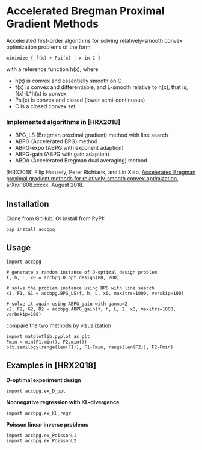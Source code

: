 # Accelerated Bregman Proximal Gradient Methods

Accelerated first-order algorithms for solving relatively-smooth convex optimization problems of the form

    minimize { f(x) + Psi(x) | x in C }

with a reference function h(x), where

* h(x) is convex and essentially smooth on C
* f(x) is convex and differentiable, and L-smooth relative to h(x), that is, f(x)-L*h(x) is convex
* Psi(x) is convex and closed (lower semi-continuous)
* C is a closed convex set

### Implemented algorithms in [HRX2018]

* BPG_LS (Bregman proximal gradient) method with line search
* ABPG (Accelerated BPG) method
* ABPG-expo (ABPG with exponent adaption)
* ABPG-gain (ABPG with gain adaption)
* ABDA (Accelerated Bregman dual averaging) method

[HRX2018] Filip Hanzely, Peter Richtarik, and Lin Xiao, [Accelerated Bregman proximal gradient methods for relatively-smooth convex optimization](http://arXiv), arXiv:1808.xxxxx, August 2018.

## Installation

Clone from GitHub. Or install from PyPI:

    pip install accbpg

## Usage

    import accbpg

    # generate a random instance of D-optimal design problem
    f, h, L, x0 = accbpg.D_opt_design(80, 200)

    # solve the problem instance using BPG with line search
    x1, F1, G1 = accbpg.BPG_LS(f, h, L, x0, maxitrs=1000, verskip=100)

    # solve it again using ABPG_gain with gamma=2
    x2, F2, G2, D2 = accbpg.ABPG_gain(f, h, L, 2, x0, maxitrs=1000, verbskip=100)

compare the two methods by visualization

    import matplotlib.pyplot as plt
    Fmin = min(F1.min(), F2.min())
    plt.semilogy(range(len(F1)), F1-Fmin, range(len(F2)), F2-Fmin)

## Examples in [HRX2018]

**D-optimal experiment design**
    
    import accbpg.ex_D_opt

**Nonnegative regression with KL-divergence**

    import accbpg.ex_KL_regr

**Poisson linear inverse problems**

    import accbpg.ex_PoissonL1
    import accbpg.ex_PoissonL2

